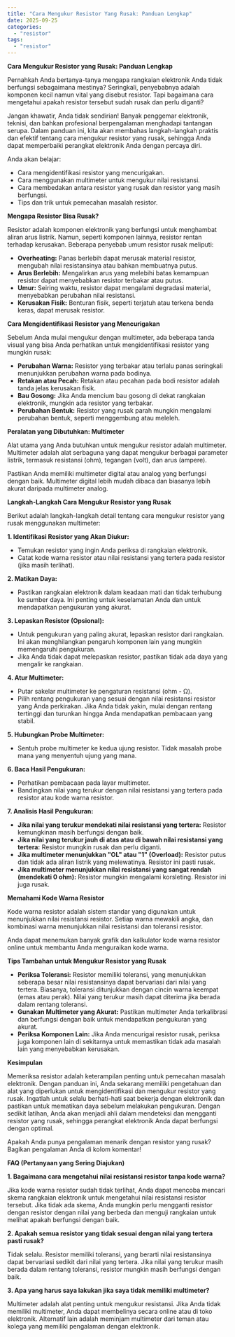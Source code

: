 ```yaml
---
title: "Cara Mengukur Resistor Yang Rusak: Panduan Lengkap"
date: 2025-09-25
categories: 
  - "resistor"
tags: 
  - "resistor"
---
```


**Cara Mengukur Resistor yang Rusak: Panduan Lengkap**

Pernahkah Anda bertanya-tanya mengapa rangkaian elektronik Anda tidak berfungsi sebagaimana mestinya? Seringkali, penyebabnya adalah komponen kecil namun vital yang disebut resistor. Tapi bagaimana cara mengetahui apakah resistor tersebut sudah rusak dan perlu diganti?

Jangan khawatir, Anda tidak sendirian! Banyak penggemar elektronik, teknisi, dan bahkan profesional berpengalaman menghadapi tantangan serupa. Dalam panduan ini, kita akan membahas langkah-langkah praktis dan efektif tentang cara mengukur resistor yang rusak, sehingga Anda dapat memperbaiki perangkat elektronik Anda dengan percaya diri.

Anda akan belajar:

- Cara mengidentifikasi resistor yang mencurigakan.
- Cara menggunakan multimeter untuk mengukur nilai resistansi.
- Cara membedakan antara resistor yang rusak dan resistor yang masih berfungsi.
- Tips dan trik untuk pemecahan masalah resistor.

**Mengapa Resistor Bisa Rusak?**

Resistor adalah komponen elektronik yang berfungsi untuk menghambat aliran arus listrik. Namun, seperti komponen lainnya, resistor rentan terhadap kerusakan. Beberapa penyebab umum resistor rusak meliputi:

- **Overheating:** Panas berlebih dapat merusak material resistor, mengubah nilai resistansinya atau bahkan membuatnya putus.
- **Arus Berlebih:** Mengalirkan arus yang melebihi batas kemampuan resistor dapat menyebabkan resistor terbakar atau putus.
- **Umur:** Seiring waktu, resistor dapat mengalami degradasi material, menyebabkan perubahan nilai resistansi.
- **Kerusakan Fisik:** Benturan fisik, seperti terjatuh atau terkena benda keras, dapat merusak resistor.

**Cara Mengidentifikasi Resistor yang Mencurigakan**

Sebelum Anda mulai mengukur dengan multimeter, ada beberapa tanda visual yang bisa Anda perhatikan untuk mengidentifikasi resistor yang mungkin rusak:

- **Perubahan Warna:** Resistor yang terbakar atau terlalu panas seringkali menunjukkan perubahan warna pada bodinya.
- **Retakan atau Pecah:** Retakan atau pecahan pada bodi resistor adalah tanda jelas kerusakan fisik.
- **Bau Gosong:** Jika Anda mencium bau gosong di dekat rangkaian elektronik, mungkin ada resistor yang terbakar.
- **Perubahan Bentuk:** Resistor yang rusak parah mungkin mengalami perubahan bentuk, seperti menggembung atau meleleh.

**Peralatan yang Dibutuhkan: Multimeter**

Alat utama yang Anda butuhkan untuk mengukur resistor adalah multimeter. Multimeter adalah alat serbaguna yang dapat mengukur berbagai parameter listrik, termasuk resistansi (ohm), tegangan (volt), dan arus (ampere).

Pastikan Anda memiliki multimeter digital atau analog yang berfungsi dengan baik. Multimeter digital lebih mudah dibaca dan biasanya lebih akurat daripada multimeter analog.

**Langkah-Langkah Cara Mengukur Resistor yang Rusak**

Berikut adalah langkah-langkah detail tentang cara mengukur resistor yang rusak menggunakan multimeter:

**1\. Identifikasi Resistor yang Akan Diukur:**

- Temukan resistor yang ingin Anda periksa di rangkaian elektronik.
- Catat kode warna resistor atau nilai resistansi yang tertera pada resistor (jika masih terlihat).

**2\. Matikan Daya:**

- Pastikan rangkaian elektronik dalam keadaan mati dan tidak terhubung ke sumber daya. Ini penting untuk keselamatan Anda dan untuk mendapatkan pengukuran yang akurat.

**3\. Lepaskan Resistor (Opsional):**

- Untuk pengukuran yang paling akurat, lepaskan resistor dari rangkaian. Ini akan menghilangkan pengaruh komponen lain yang mungkin memengaruhi pengukuran.
- Jika Anda tidak dapat melepaskan resistor, pastikan tidak ada daya yang mengalir ke rangkaian.

**4\. Atur Multimeter:**

- Putar sakelar multimeter ke pengaturan resistansi (ohm - Ω).
- Pilih rentang pengukuran yang sesuai dengan nilai resistansi resistor yang Anda perkirakan. Jika Anda tidak yakin, mulai dengan rentang tertinggi dan turunkan hingga Anda mendapatkan pembacaan yang stabil.

**5\. Hubungkan Probe Multimeter:**

- Sentuh probe multimeter ke kedua ujung resistor. Tidak masalah probe mana yang menyentuh ujung yang mana.

**6\. Baca Hasil Pengukuran:**

- Perhatikan pembacaan pada layar multimeter.
- Bandingkan nilai yang terukur dengan nilai resistansi yang tertera pada resistor atau kode warna resistor.

**7\. Analisis Hasil Pengukuran:**

- **Jika nilai yang terukur mendekati nilai resistansi yang tertera:** Resistor kemungkinan masih berfungsi dengan baik.
- **Jika nilai yang terukur jauh di atas atau di bawah nilai resistansi yang tertera:** Resistor mungkin rusak dan perlu diganti.
- **Jika multimeter menunjukkan "OL" atau "1" (Overload):** Resistor putus dan tidak ada aliran listrik yang melewatinya. Resistor ini pasti rusak.
- **Jika multimeter menunjukkan nilai resistansi yang sangat rendah (mendekati 0 ohm):** Resistor mungkin mengalami korsleting. Resistor ini juga rusak.

**Memahami Kode Warna Resistor**

Kode warna resistor adalah sistem standar yang digunakan untuk menunjukkan nilai resistansi resistor. Setiap warna mewakili angka, dan kombinasi warna menunjukkan nilai resistansi dan toleransi resistor.

Anda dapat menemukan banyak grafik dan kalkulator kode warna resistor online untuk membantu Anda menguraikan kode warna.

**Tips Tambahan untuk Mengukur Resistor yang Rusak**

- **Periksa Toleransi:** Resistor memiliki toleransi, yang menunjukkan seberapa besar nilai resistansinya dapat bervariasi dari nilai yang tertera. Biasanya, toleransi ditunjukkan dengan cincin warna keempat (emas atau perak). Nilai yang terukur masih dapat diterima jika berada dalam rentang toleransi.
- **Gunakan Multimeter yang Akurat:** Pastikan multimeter Anda terkalibrasi dan berfungsi dengan baik untuk mendapatkan pengukuran yang akurat.
- **Periksa Komponen Lain:** Jika Anda mencurigai resistor rusak, periksa juga komponen lain di sekitarnya untuk memastikan tidak ada masalah lain yang menyebabkan kerusakan.

**Kesimpulan**

Memeriksa resistor adalah keterampilan penting untuk pemecahan masalah elektronik. Dengan panduan ini, Anda sekarang memiliki pengetahuan dan alat yang diperlukan untuk mengidentifikasi dan mengukur resistor yang rusak. Ingatlah untuk selalu berhati-hati saat bekerja dengan elektronik dan pastikan untuk mematikan daya sebelum melakukan pengukuran. Dengan sedikit latihan, Anda akan menjadi ahli dalam mendeteksi dan mengganti resistor yang rusak, sehingga perangkat elektronik Anda dapat berfungsi dengan optimal.

Apakah Anda punya pengalaman menarik dengan resistor yang rusak? Bagikan pengalaman Anda di kolom komentar!

**FAQ (Pertanyaan yang Sering Diajukan)**

**1\. Bagaimana cara mengetahui nilai resistansi resistor tanpa kode warna?**

Jika kode warna resistor sudah tidak terlihat, Anda dapat mencoba mencari skema rangkaian elektronik untuk mengetahui nilai resistansi resistor tersebut. Jika tidak ada skema, Anda mungkin perlu mengganti resistor dengan resistor dengan nilai yang berbeda dan menguji rangkaian untuk melihat apakah berfungsi dengan baik.

**2\. Apakah semua resistor yang tidak sesuai dengan nilai yang tertera pasti rusak?**

Tidak selalu. Resistor memiliki toleransi, yang berarti nilai resistansinya dapat bervariasi sedikit dari nilai yang tertera. Jika nilai yang terukur masih berada dalam rentang toleransi, resistor mungkin masih berfungsi dengan baik.

**3\. Apa yang harus saya lakukan jika saya tidak memiliki multimeter?**

Multimeter adalah alat penting untuk mengukur resistansi. Jika Anda tidak memiliki multimeter, Anda dapat membelinya secara online atau di toko elektronik. Alternatif lain adalah meminjam multimeter dari teman atau kolega yang memiliki pengalaman dengan elektronik.
